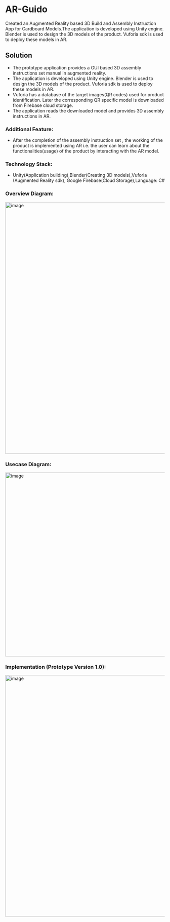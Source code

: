 # AR-Guido
Created an Augmented Reality based 3D Build and Assembly Instruction App for Cardboard Models.The application is developed using Unity engine. Blender is used to design the 3D models of the product. Vuforia sdk is used to deploy these models in AR.


## Solution

* The prototype application provides a GUI based 3D assembly instructions set manual in augmented reality.
* The application is developed using Unity engine. Blender is used to design the 3D models of the product.
Vuforia sdk is used to deploy these models in AR.
* Vuforia has a database of the target images(QR codes) used for product identification. Later the
corresponding QR specific model is downloaded from Firebase cloud storage.
* The application reads the downloaded model and provides 3D assembly instructions in AR.

### Additional Feature:
* After the completion of the assembly instruction set , the working of the product is implemented using AR
i.e. the user can learn about the functionalities(usage) of the product by interacting with the AR model.

### Technology Stack:
* Unity(Application building),Blender(Creating 3D models),Vuforia (Augmented Reality sdk),
Google Firebase(Cloud Storage),Language: C#

### Overview Diagram:
<img width="795" alt="image" src="https://github.com/babruwadunnati/AR-Guido/assets/40277323/7637adc1-9559-4a38-91fd-ea32e16939b8">


### Usecase Diagram:
<img width="581" alt="image" src="https://github.com/babruwadunnati/AR-Guido/assets/40277323/eb538149-2471-41ff-9ddc-504c258ff5e0">


### Implementation (Prototype Version 1.0):
<img width="763" alt="image" src="https://github.com/babruwadunnati/AR-Guido/assets/40277323/f5438780-20bf-4ff5-a2c2-901f6a99b55d">



